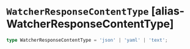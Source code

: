 # `WatcherResponseContentType` [alias-WatcherResponseContentType]
```typescript
type WatcherResponseContentType = 'json' | 'yaml' | 'text';
```
